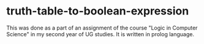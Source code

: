 # truth-table-to-boolean-expression
This was done as a part of an assignment of the course "Logic in Computer Science" in my second year of UG studies. It is written in prolog language.
